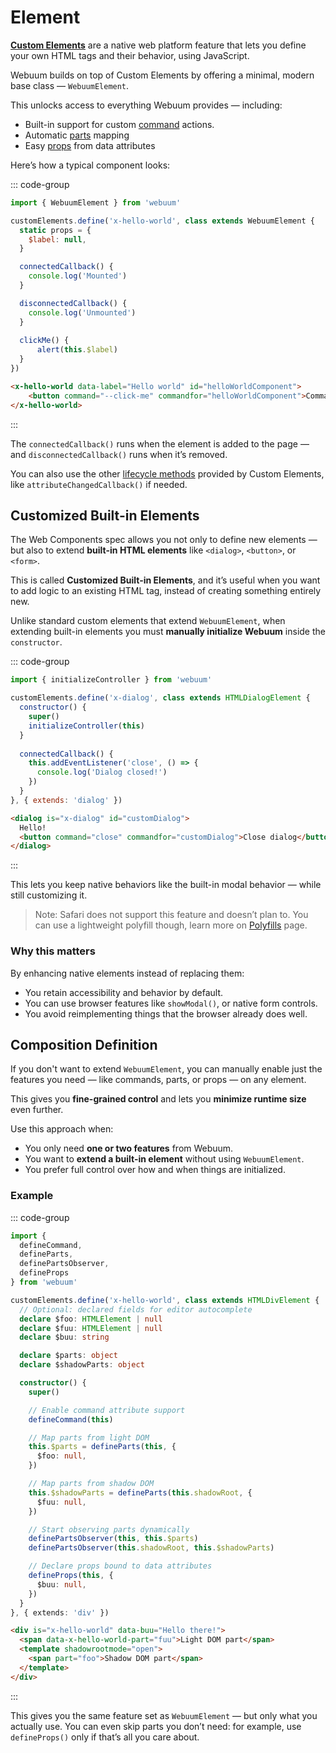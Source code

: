 # Element

[**Custom Elements**](https://developer.mozilla.org/en-US/docs/Web/API/Web_components/Using_custom_elements) are a native web platform feature that lets you define your own HTML tags and their behavior, using JavaScript.

Webuum builds on top of Custom Elements by offering a minimal, modern base class — `WebuumElement`.

This unlocks access to everything Webuum provides — including:

- Built-in support for custom [command](/docs/command) actions.
- Automatic [parts](/docs/parts) mapping
- Easy [props](/docs/props) from data attributes

Here’s how a typical component looks:

::: code-group
```js [HelloWorld.js]
import { WebuumElement } from 'webuum'

customElements.define('x-hello-world', class extends WebuumElement {
  static props = {
    $label: null,
  }

  connectedCallback() {
    console.log('Mounted')
  }

  disconnectedCallback() {
    console.log('Unmounted')
  }
  
  clickMe() {
      alert(this.$label)
  }
})
```
```html
<x-hello-world data-label="Hello world" id="helloWorldComponent">
    <button command="--click-me" commandfor="helloWorldComponent">Command Button</button>
</x-hello-world>
```
:::

The `connectedCallback()` runs when the element is added to the page — and `disconnectedCallback()` runs when it’s removed.

You can also use the other [lifecycle methods](https://developer.mozilla.org/en-US/docs/Web/API/Web_components/Using_custom_elements#custom_element_lifecycle_callbacks) provided by Custom Elements, like `attributeChangedCallback()` if needed.

## Customized Built-in Elements

The Web Components spec allows you not only to define new elements — but also to extend **built-in HTML elements** like `<dialog>`, `<button>`, or `<form>`.

This is called **Customized Built-in Elements**, and it’s useful when you want to add logic to an existing HTML tag, instead of creating something entirely new.

Unlike standard custom elements that extend `WebuumElement`, when extending built-in elements you must **manually initialize Webuum** inside the `constructor`.

::: code-group
```js
import { initializeController } from 'webuum'

customElements.define('x-dialog', class extends HTMLDialogElement {
  constructor() {
    super()
    initializeController(this)
  }
    
  connectedCallback() {
    this.addEventListener('close', () => {
      console.log('Dialog closed!')
    })
  }
}, { extends: 'dialog' })
```
```html
<dialog is="x-dialog" id="customDialog">
  Hello!
  <button command="close" commandfor="customDialog">Close dialog</button>
</dialog>
```
:::

This lets you keep native behaviors like the built-in modal behavior — while still customizing it.

> Note: Safari does not support this feature and doesn’t plan to. You can use a lightweight polyfill though, learn more on [Polyfills](/docs/polyfills) page.

### Why this matters
By enhancing native elements instead of replacing them:
- You retain accessibility and behavior by default.
- You can use browser features like `showModal()`, or native form controls.
- You avoid reimplementing things that the browser already does well.

## Composition Definition

If you don't want to extend `WebuumElement`, you can manually enable just the features you need — like commands, parts, or props — on any element.

This gives you **fine-grained control** and lets you **minimize runtime size** even further.

Use this approach when:

- You only need **one or two features** from Webuum.
- You want to **extend a built-in element** without using `WebuumElement`.
- You prefer full control over how and when things are initialized.

### Example

::: code-group
```ts
import {
  defineCommand,
  defineParts,
  definePartsObserver,
  defineProps
} from 'webuum'

customElements.define('x-hello-world', class extends HTMLDivElement {
  // Optional: declared fields for editor autocomplete
  declare $foo: HTMLElement | null
  declare $fuu: HTMLElement | null
  declare $buu: string

  declare $parts: object
  declare $shadowParts: object

  constructor() {
    super()

    // Enable command attribute support
    defineCommand(this)

    // Map parts from light DOM
    this.$parts = defineParts(this, {
      $foo: null,
    })

    // Map parts from shadow DOM
    this.$shadowParts = defineParts(this.shadowRoot, {
      $fuu: null,
    })

    // Start observing parts dynamically
    definePartsObserver(this, this.$parts)
    definePartsObserver(this.shadowRoot, this.$shadowParts)

    // Declare props bound to data attributes
    defineProps(this, {
      $buu: null,
    })
  }
}, { extends: 'div' })
```
```html
<div is="x-hello-world" data-buu="Hello there!">
  <span data-x-hello-world-part="fuu">Light DOM part</span>
  <template shadowrootmode="open">
    <span part="foo">Shadow DOM part</span>
  </template>
</div>
```
:::

This gives you the same feature set as `WebuumElement` — but only what you actually use.
You can even skip parts you don’t need: for example, use `defineProps()` only if that’s all you care about.